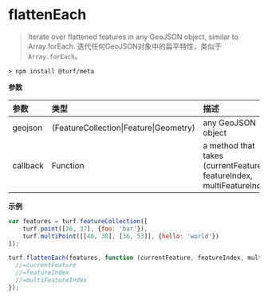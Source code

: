 # flattenEach

> Iterate over flattened features in any GeoJSON object, similar to Array.forEach.
> 迭代任何GeoJSON对象中的扁平特性，类似于`Array.forEach`。

```text
> npm install @turf/meta
```

**参数**

| 参数     | 类型                                   | 描述                                                         |
| :------- | :------------------------------------- | :----------------------------------------------------------- |
| geojson  | (FeatureCollection\|Feature\|Geometry) | any GeoJSON object                                           |
| callback | Function                               | a method that takes (currentFeature, featureIndex, multiFeatureIndex) |

**示例**

```js
var features = turf.featureCollection([
    turf.point([26, 37], {foo: 'bar'}),
    turf.multiPoint([[40, 30], [36, 53]], {hello: 'world'})
]);

turf.flattenEach(features, function (currentFeature, featureIndex, multiFeatureIndex) {
  //=currentFeature
  //=featureIndex
  //=multiFeatureIndex
});
```